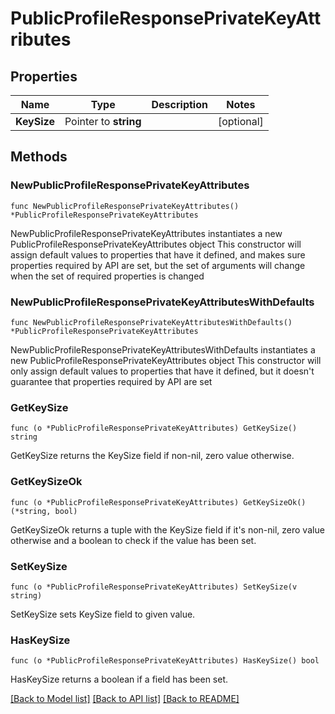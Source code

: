 # PublicProfileResponsePrivateKeyAttributes

## Properties

Name | Type | Description | Notes
------------ | ------------- | ------------- | -------------
**KeySize** | Pointer to **string** |  | [optional] 

## Methods

### NewPublicProfileResponsePrivateKeyAttributes

`func NewPublicProfileResponsePrivateKeyAttributes() *PublicProfileResponsePrivateKeyAttributes`

NewPublicProfileResponsePrivateKeyAttributes instantiates a new PublicProfileResponsePrivateKeyAttributes object
This constructor will assign default values to properties that have it defined,
and makes sure properties required by API are set, but the set of arguments
will change when the set of required properties is changed

### NewPublicProfileResponsePrivateKeyAttributesWithDefaults

`func NewPublicProfileResponsePrivateKeyAttributesWithDefaults() *PublicProfileResponsePrivateKeyAttributes`

NewPublicProfileResponsePrivateKeyAttributesWithDefaults instantiates a new PublicProfileResponsePrivateKeyAttributes object
This constructor will only assign default values to properties that have it defined,
but it doesn't guarantee that properties required by API are set

### GetKeySize

`func (o *PublicProfileResponsePrivateKeyAttributes) GetKeySize() string`

GetKeySize returns the KeySize field if non-nil, zero value otherwise.

### GetKeySizeOk

`func (o *PublicProfileResponsePrivateKeyAttributes) GetKeySizeOk() (*string, bool)`

GetKeySizeOk returns a tuple with the KeySize field if it's non-nil, zero value otherwise
and a boolean to check if the value has been set.

### SetKeySize

`func (o *PublicProfileResponsePrivateKeyAttributes) SetKeySize(v string)`

SetKeySize sets KeySize field to given value.

### HasKeySize

`func (o *PublicProfileResponsePrivateKeyAttributes) HasKeySize() bool`

HasKeySize returns a boolean if a field has been set.


[[Back to Model list]](../README.md#documentation-for-models) [[Back to API list]](../README.md#documentation-for-api-endpoints) [[Back to README]](../README.md)


